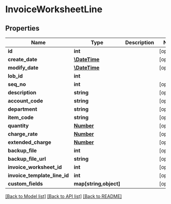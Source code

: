 # InvoiceWorksheetLine

## Properties
Name | Type | Description | Notes
------------ | ------------- | ------------- | -------------
**id** | **int** |  | [optional] 
**create_date** | [**\DateTime**](\DateTime.md) |  | [optional] 
**modify_date** | [**\DateTime**](\DateTime.md) |  | [optional] 
**lob_id** | **int** |  | 
**seq_no** | **int** |  | [optional] 
**description** | **string** |  | [optional] 
**account_code** | **string** |  | [optional] 
**department** | **string** |  | [optional] 
**item_code** | **string** |  | [optional] 
**quantity** | [**Number**](Number.md) |  | [optional] 
**charge_rate** | [**Number**](Number.md) |  | [optional] 
**extended_charge** | [**Number**](Number.md) |  | [optional] 
**backup_file** | **int** |  | [optional] 
**backup_file_url** | **string** |  | [optional] 
**invoice_worksheet_id** | **int** |  | [optional] 
**invoice_template_line_id** | **int** |  | [optional] 
**custom_fields** | **map[string,object]** |  | [optional] 

[[Back to Model list]](../README.md#documentation-for-models) [[Back to API list]](../README.md#documentation-for-api-endpoints) [[Back to README]](../README.md)


